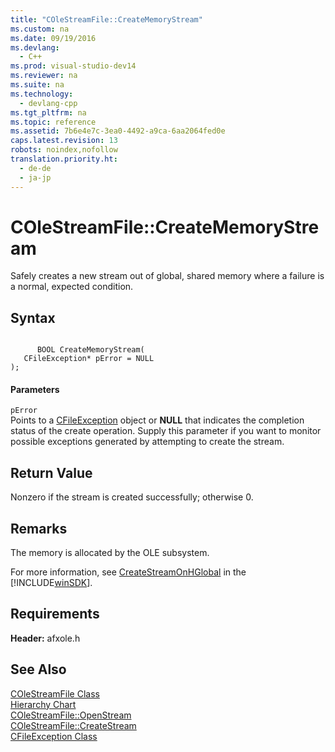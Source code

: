 ```yaml
---
title: "COleStreamFile::CreateMemoryStream"
ms.custom: na
ms.date: 09/19/2016
ms.devlang: 
  - C++
ms.prod: visual-studio-dev14
ms.reviewer: na
ms.suite: na
ms.technology: 
  - devlang-cpp
ms.tgt_pltfrm: na
ms.topic: reference
ms.assetid: 7b6e4e7c-3ea0-4492-a9ca-6aa2064fed0e
caps.latest.revision: 13
robots: noindex,nofollow
translation.priority.ht: 
  - de-de
  - ja-jp
---
```

# COleStreamFile::CreateMemoryStream
Safely creates a new stream out of global, shared memory where a failure is a normal, expected condition.  
  
## Syntax  
  
```  
  
      BOOL CreateMemoryStream(  
   CFileException* pError = NULL   
);  
```  
  
#### Parameters  
 `pError`  
 Points to a [CFileException](../vs140/CFileException-Class.md) object or **NULL** that indicates the completion status of the create operation. Supply this parameter if you want to monitor possible exceptions generated by attempting to create the stream.  
  
## Return Value  
 Nonzero if the stream is created successfully; otherwise 0.  
  
## Remarks  
 The memory is allocated by the OLE subsystem.  
  
 For more information, see [CreateStreamOnHGlobal](http://msdn.microsoft.com/library/windows/desktop/aa378980) in the [!INCLUDE[winSDK](../vs140/includes/winSDK_md.md)].  
  
## Requirements  
 **Header:** afxole.h  
  
## See Also  
 [COleStreamFile Class](../vs140/COleStreamFile-Class.md)   
 [Hierarchy Chart](../vs140/Hierarchy-Chart.md)   
 [COleStreamFile::OpenStream](../vs140/COleStreamFile--OpenStream.md)   
 [COleStreamFile::CreateStream](../vs140/COleStreamFile--CreateStream.md)   
 [CFileException Class](../vs140/CFileException-Class.md)